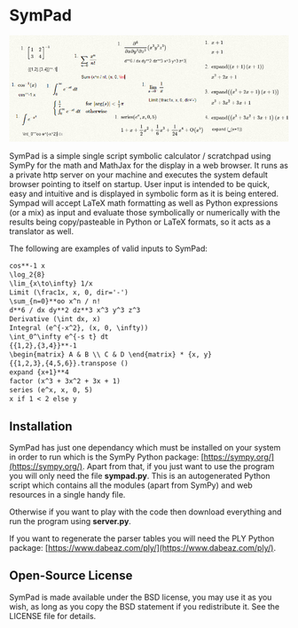 # SymPad

![alt text](https://raw.githubusercontent.com/Pristine-Cat/SymPad/v0.4.2/sympad.png)

SymPad is a simple single script symbolic calculator / scratchpad using SymPy for the math and MathJax for the display in a web browser.
It runs as a private http server on your machine and executes the system default browser pointing to itself on startup.
User input is intended to be quick, easy and intuitive and is displayed in symbolic form as it is being entered.
Sympad will accept LaTeX math formatting as well as Python expressions (or a mix) as input and evaluate those symbolically or numerically with the results being copy/pasteable in Python or LaTeX formats, so it acts as a translator as well.

The following are examples of valid inputs to SymPad:
```
cos**-1 x
\log_2{8}
\lim_{x\to\infty} 1/x
Limit (\frac1x, x, 0, dir='-')
\sum_{n=0}**oo x^n / n!
d**6 / dx dy**2 dz**3 x^3 y^3 z^3
Derivative (\int dx, x)
Integral (e^{-x^2}, (x, 0, \infty))
\int_0^\infty e^{-s t} dt
{{1,2},{3,4}}**-1
\begin{matrix} A & B \\ C & D \end{matrix} * {x, y}
{{1,2,3},{4,5,6}}.transpose ()
expand {x+1}**4
factor (x^3 + 3x^2 + 3x + 1)
series (e^x, x, 0, 5)
x if 1 < 2 else y
```

## Installation

SymPad has just one dependancy which must be installed on your system in order to run which is the SymPy Python package: [https://sympy.org/](https://sympy.org/).
Apart from that, if you just want to use the program you will only need the file **sympad.py**. This is an autogenerated Python script which contains all the modules (apart from SymPy) and web resources in a single handy file.

Otherwise if you want to play with the code then download everything and run the program using **server.py**.

If you want to regenerate the parser tables you will need the PLY Python package: [https://www.dabeaz.com/ply/](https://www.dabeaz.com/ply/).

## Open-Source License

SymPad is made available under the BSD license, you may use it as you wish, as long as you copy the BSD statement if you redistribute it. See the LICENSE file for details.
